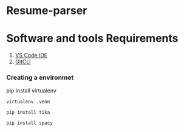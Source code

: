 # Resume-parser

# Software and tools Requirements 

1. [VS Code IDE](https://code.visualstudio.com/) 
2. [GitCLI](https://git-scm.com/book/en/v2/Getting-Started-The-Command-Line )

### Creating a environmet

pip install virtualenv
```
virtualenv .venn

pip install tika

pip install spacy




```
